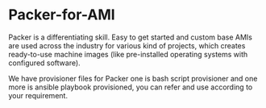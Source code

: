 # Packer-for-AMI

Packer is a differentiating skill. Easy to get started and custom base AMIs are used across the industry for various kind of projects, which creates ready-to-use machine images (like pre-installed operating systems with configured software).

We have provisioner files for Packer one is bash script provisioner and one more is ansible playbook provisioned, you can refer and use according to your requirement.
